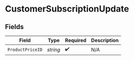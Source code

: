 # CustomerSubscriptionUpdate


## Fields

| Field              | Type               | Required           | Description        |
| ------------------ | ------------------ | ------------------ | ------------------ |
| `ProductPriceID`   | *string*           | :heavy_check_mark: | N/A                |